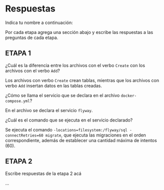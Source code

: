 # Respuestas

Indica tu nombre a continuación: 

Por cada etapa agrega una sección abajo y escribe las respuestas a las preguntas de cada etapa.

## ETAPA 1

¿Cuál es la diferencia entre los archivos con el verbo `Create` con los archivos con el verbo `Add`?

Los archivos con verbo `Create` crean tablas, mientras que los archivos con verbo `Add` insertan datos en las tablas creadas.

¿Cómo se llama el servicio que se declara en el archivo `docker-compose.yml`?

En el archivo se declara el servicio `flyway`.

¿Cuál es el comando que se ejecuta en el servicio declarado?

Se ejecuta el comando `-locations=filesystem:/flyway/sql -connectRetries=60 migrate`, que ejecuta las migraciones en el orden correspondiente, además de establecer una cantidad máxima de intentos (60).

## ETAPA 2

Escribe respuestas de la etapa 2 acá

...